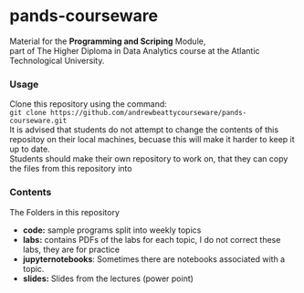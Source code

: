 # pands-courseware
Material for the **Programming and Scriping** Module,  
part of The Higher Diploma in Data Analytics course at the Atlantic Technological University.

### Usage
Clone this repository using the command:  
`git clone https://github.com/andrewbeattycourseware/pands-courseware.git`  
It is advised that students do not attempt to change the contents of this repositoy on their local machines, becuase this will make it harder to keep it up to date.  
Students should make their own repository to work on, that they can copy the files from this repository into

### Contents
The Folders in this repository
- **code:** sample programs split into weekly topics
- **labs:** contains PDFs of the labs for each topic, I do not correct these labs, they are for practice
- **jupyternotebooks**: Sometimes there are notebooks associated with a topic.
- **slides:** Slides from the lectures (power point) 

